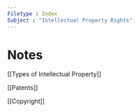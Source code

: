 ```yaml
---
Filetype : Index
Subject : "Intellectual Property Rights"
---
```


# Notes
[[Types of Intellectual Property]]

[[Patents]]

[[Copyright]]
